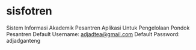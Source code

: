 # sisfotren
Sistem Informasi Akademik Pesantren
Aplikasi Untuk Pengelolaan Pondok Pesantren
Default Username: adjadtea@gmail.com
Default Password: adjadganteng